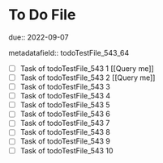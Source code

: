 # To Do File

due:: 2022-09-07

metadatafield:: todoTestFile_543_64

- [ ] Task of todoTestFile_543 1 [[Query me]]
- [ ] Task of todoTestFile_543 2 [[Query me]]
- [ ] Task of todoTestFile_543 3
- [ ] Task of todoTestFile_543 4
- [ ] Task of todoTestFile_543 5
- [ ] Task of todoTestFile_543 6
- [ ] Task of todoTestFile_543 7
- [ ] Task of todoTestFile_543 8
- [ ] Task of todoTestFile_543 9
- [ ] Task of todoTestFile_543 10